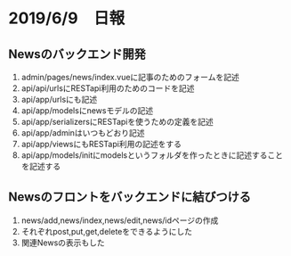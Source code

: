# 2019/6/9　日報

## Newsのバックエンド開発

1. admin/pages/news/index.vueに記事のためのフォームを記述
2. api/api/urlsにRESTapi利用のためのコードを記述
3. api/app/urlsにも記述
4. api/app/modelsにnewsモデルの記述
5. api/app/serializersにRESTapiを使うための定義を記述
6. api/app/adminはいつもどおり記述
7. api/app/viewsにもRESTapi利用の記述をする
8. api/app/models/initにmodelsというフォルダを作ったときに記述することを記述する


## Newsのフロントをバックエンドに結びつける

1. news/add,news/index,news/edit,news/idページの作成
2. それぞれpost,put,get,deleteをできるようにした
3. 関連Newsの表示もした

